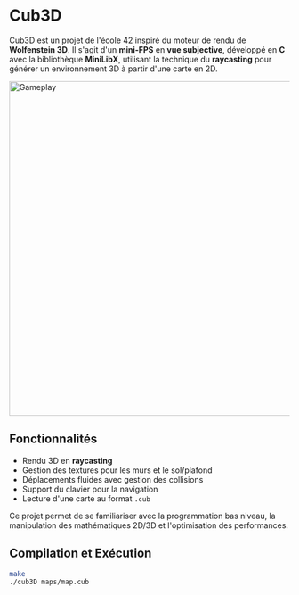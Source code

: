 # Cub3D  

Cub3D est un projet de l'école 42 inspiré du moteur de rendu de **Wolfenstein 3D**. Il s'agit d'un **mini-FPS** en **vue subjective**, développé en **C** avec la bibliothèque **MiniLibX**, utilisant la technique du **raycasting** pour générer un environnement 3D à partir d'une carte en 2D.   

<img src="[https://raw.githubusercontent.com/Mehdo0/cube3d/.asset/cube3d.gif]" width="600" alt="Gameplay">



## Fonctionnalités  
- Rendu 3D en **raycasting**  
- Gestion des textures pour les murs et le sol/plafond  
- Déplacements fluides avec gestion des collisions  
- Support du clavier pour la navigation  
- Lecture d'une carte au format `.cub`  

Ce projet permet de se familiariser avec la programmation bas niveau, la manipulation des mathématiques 2D/3D et l'optimisation des performances.  

## Compilation et Exécution  
```sh
make
./cub3D maps/map.cub

